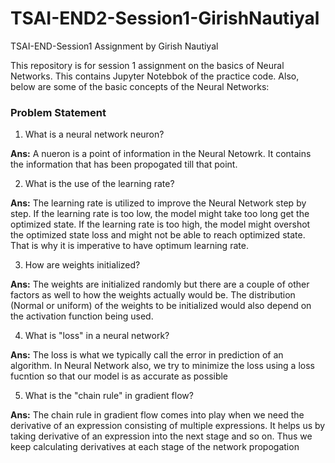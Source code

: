 # TSAI-END2-Session1-GirishNautiyal
TSAI-END-Session1 Assignment by Girish Nautiyal



This repository is for session 1 assignment on the basics of Neural Networks. This contains Jupyter Notebbok of the practice code. Also, below are some of the basic concepts of the Neural Networks:

### Problem Statement

1. What is a neural network neuron?  

**Ans:** A nueron is a point of information in the Neural Netowrk. It contains the information that has been propogated till that point.

2. What is the use of the learning rate?  

**Ans:** The learning rate is utilized to improve the Neural Network step by step. If the learning rate is too low, the model might take too long get the optimized state. If the learning rate is too high, the model might overshot the optimized state loss and might not be able to reach optimized state. That is why it is imperative to have optimum learning rate. 

3. How are weights initialized?  

**Ans:** The weights are initialized randomly but there are a couple of other factors as well to how the weights actually would be. The distribution (Normal or uniform) of the weights to be initialized would also depend on the activation function being used.

4. What is "loss" in a neural network?  

**Ans:** The loss is what we typically call the error in prediction of an algorithm. In Neural Network also, we try to minimize the loss using a loss fucntion so that our model is as accurate as possible

5. What is the "chain rule" in gradient flow?  

**Ans:** The chain rule in gradient flow comes into play when we need the derivative of an expression consisting of multiple expressions. It helps us by taking derivative of an expression into the next stage and so on. Thus we keep calculating derivatives at each stage of the network propogation
